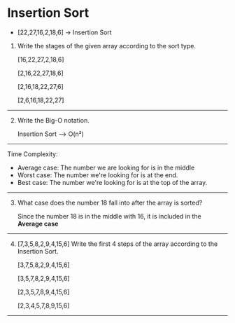 # Insertion Sort

- [22,27,16,2,18,6] -> Insertion Sort

1. Write the stages of the given array according to the sort type.

   [16,22,27,2,18,6]

   [2,16,22,27,18,6]

   [2,16,18,22,27,6]

   [2,6,16,18,22,27]
***

2. Write the Big-O notation.

   Insertion Sort --> O(n²)

***

Time Complexity:
-  Average case: The number we are looking for is in the middle
-  Worst case: The number we're looking for is at the end.
- Best case: The number we're looking for is at the top of the array.

***

3. What case does the number 18 fall into after the array is sorted?
 
   Since the number 18 is in the middle with 16, it is included in the **Average case**

***

4. [7,3,5,8,2,9,4,15,6] Write the first 4 steps of the array according to the Insertion Sort.
   
   [3,7,5,8,2,9,4,15,6] 

   [3,5,7,8,2,9,4,15,6]

   [2,3,5,7,8,9,4,15,6]

   [2,3,4,5,7,8,9,15,6]

***